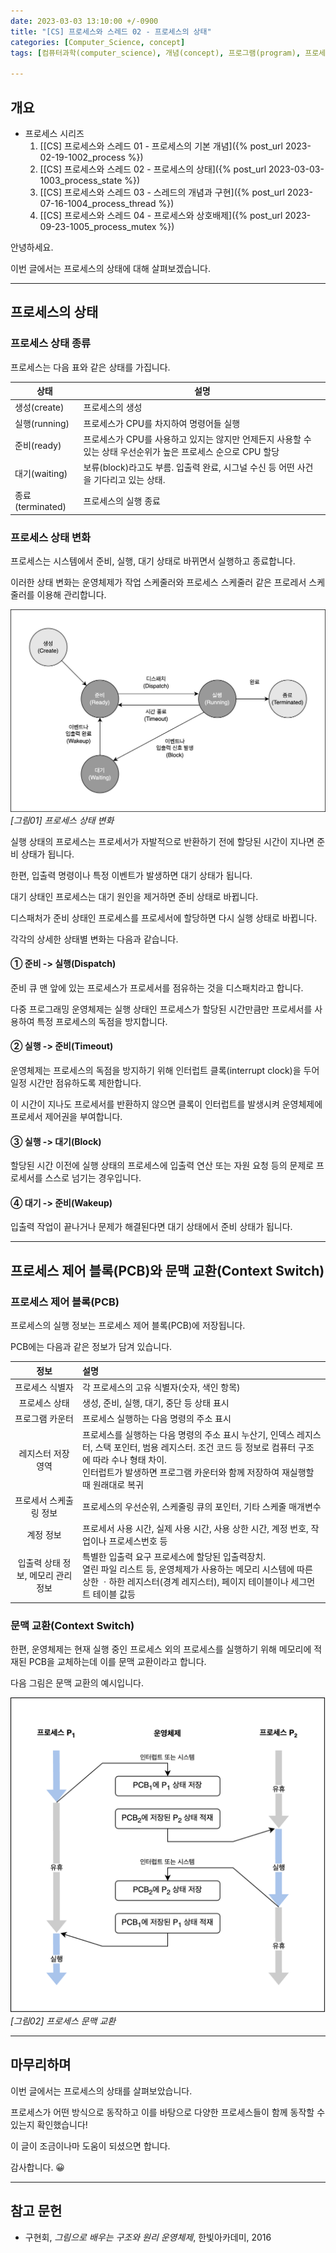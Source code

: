 ```yaml
---
date: 2023-03-03 13:10:00 +/-0900
title: "[CS] 프로세스와 스레드 02 - 프로세스의 상태"
categories: [Computer_Science, concept]
tags: [컴퓨터과학(computer_science), 개념(concept), 프로그램(program), 프로세스(process), 스레드(thread), 메모리(memory), 상태(state)]

---
```

## 개요

- 프로세스 시리즈
  1. [[CS] 프로세스와 스레드 01 - 프로세스의 기본 개념]({% post_url 2023-02-19-1002_process %})
  2. [[CS] 프로세스와 스레드 02 - 프로세스의 상태]({% post_url 2023-03-03-1003_process_state %})
  3. [[CS] 프로세스와 스레드 03 - 스레드의 개념과 구현]({% post_url 2023-07-16-1004_process_thread %})
  4. [[CS] 프로세스와 스레드 04 - 프로세스와 상호배제]({% post_url 2023-09-23-1005_process_mutex %})

안녕하세요.

이번 글에서는 프로세스의 상태에 대해 살펴보겠습니다.

---
## 프로세스의 상태

### 프로세스 상태 종류

프로세스는 다음 표와 같은 상태를 가집니다.

| 상태             | 설명                                                                                                          |
| ---------------- | ------------------------------------------------------------------------------------------------------------- |
| 생성(create)     | 프로세스의 생성                                                                                               |
| 실행(running)    | 프로세스가 CPU를 차지하여 명령어들 실행                                                                       |
| 준비(ready)      | 프로세스가 CPU를 사용하고 있지는 않지만 언제든지 사용할 수 있는 상태 우선순위가 높은 프로세스 순으로 CPU 할당 |
| 대기(waiting)    | 보류(block)라고도 부름. 입출력 완료, 시그널 수신 등 어떤 사건을 기다리고 있는 상태.                           |
| 종료(terminated) | 프로세스의 실행 종료                                                                                          |

### 프로세스 상태 변화

프로세스는 시스템에서 준비, 실행, 대기 상태로 바뀌면서 실행하고 종료합니다.

이러한 상태 변화는 운영체제가 작업 스케줄러와 프로세스 스케줄러 같은 프로레서 스케줄러를 이용해 관리합니다.

![프로세스 상태 변화](/assets/img/computer_science/1003/1003_01_process_state.png)
_[그림01] 프로세스 상태 변화_

실행 상태의 프로세스는 프로세서가 자발적으로 반환하기 전에 할당된 시간이 지나면 준비 상태가 됩니다.

한편, 입출력 명령이나 특정 이벤트가 발생하면 대기 상태가 됩니다.

대기 상태인 프로세스는 대기 원인을 제거하면 준비 상태로 바뀝니다.

디스패처가 준비 상태인 프로세스를 프로세서에 할당하면 다시 실행 상태로 바뀝니다.

각각의 상세한 상태별 변화는 다음과 같습니다.

#### ① 준비 -> 실행(Dispatch)

준비 큐 맨 앞에 있는 프로세스가 프로세서를 점유하는 것을 디스패치라고 합니다.

다중 프로그래밍 운영체제는 실행 상태인 프로세스가 할당된 시간만큼만 프로세서를 사용하여 특정 프로세스의 독점을 방지합니다.

#### ② 실행 -> 준비(Timeout)

운영체제는 프로세스의 독점을 방지하기 위해 인터럽트 클록(interrupt clock)을 두어 일정 시간만 점유하도록 제한합니다.

이 시간이 지나도 프로세서를 반환하지 않으면 클록이 인터럽트를 발생시켜 운영체제에 프로세서 제어권을 부여합니다.

#### ③ 실행 -> 대기(Block)

할당된 시간 이전에 실행 상태의 프로세스에 입출력 연산 또는 자원 요청 등의 문제로 프로세서를 스스로 넘기는 경우입니다.

#### ④ 대기 -> 준비(Wakeup)

입출력 작업이 끝나거나 문제가 해결된다면 대기 상태에서 준비 상태가 됩니다.

---
## 프로세스 제어 블록(PCB)와 문맥 교환(Context Switch)

### 프로세스 제어 블록(PCB)

프로세스의 실행 정보는 프로세스 제어 블록(PCB)에 저장됩니다.

PCB에는 다음과 같은 정보가 담겨 있습니다.

정보|설명
:---:|:---
프로세스 식별자|각 프로세스의 고유 식별자(숫자, 색인 항목)
프로세스 상태|생성, 준비, 실행, 대기, 중단 등 상태 표시
프로그램 카운터|프로세스 실행하는 다음 명령의 주소 표시
레지스터 저장 영역|프로세스를 실행하는 다음 명령의 주소 표시 누산기, 인덱스 레지스터, 스택 포인터, 범용 레지스터. 조건 코드 등 정보로 컴퓨터 구조에 따라 수나 형태 차이.<br/>인터럽트가 발생하면 프로그램 카운터와 함께 저장하여 재실행할 때 원래대로 복귀
프로세서 스케출링 정보|프로세스의 우선순위, 스케줄링 큐의 포인터, 기타 스케줄 매개변수
계정 정보|프로세서 사용 시간, 실제 사용 시간, 사용 상한 시간, 계정 번호, 작업이나 프로세스번호 등
입출력 상태 정보, 메모리 관리 정보|특별한 입출력 요구 프로세스에 할당된 입출력장치.<br/>열린 파일 리스트 등, 운영체제가 사용하는 메모리 시스템에 따른 상한 ㆍ하한 레지스터(경계 레지스터), 페이지 테이블이나 세그먼트 테이블 값등

### 문맥 교환(Context Switch)

한편, 운영체제는 현재 실행 중인 프로세스 외의 프로세스를 실행하기 위해 메모리에 적재된 PCB을 교체하는데 이를 문맥 교환이라고 합니다.

다음 그림은 문맥 교환의 예시입니다.

![프로세스 문맥 교환](/assets/img/computer_science/1003/1003_02_context_switch.png)
_[그림02] 프로세스 문맥 교환_

---
## 마무리하며

이번 글에서는 프로세스의 상태를 살펴보았습니다.

프로세스가 어떤 방식으로 동작하고 이를 바탕으로 다양한 프로세스들이 함께 동작할 수 있는지 확인했습니다!

이 글이 조금이나마 도움이 되셨으면 합니다.

감사합니다. 😀

---
## 참고 문헌

- 구현회, *그림으로 배우는 구조와 원리 운영체제*, 한빛아카데미, 2016
